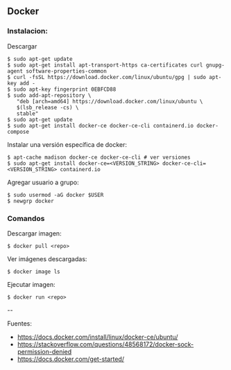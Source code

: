 ## Docker

### Instalacion:

Descargar

    $ sudo apt-get update
    $ sudo apt-get install apt-transport-https ca-certificates curl gnupg-agent software-properties-common
    $ curl -fsSL https://download.docker.com/linux/ubuntu/gpg | sudo apt-key add -
    $ sudo apt-key fingerprint 0EBFCD88
    $ sudo add-apt-repository \
       "deb [arch=amd64] https://download.docker.com/linux/ubuntu \
       $(lsb_release -cs) \
       stable"
    $ sudo apt-get update
    $ sudo apt-get install docker-ce docker-ce-cli containerd.io docker-compose

Instalar una versión específica de docker:

    $ apt-cache madison docker-ce docker-ce-cli # ver versiones
    $ sudo apt-get install docker-ce=<VERSION_STRING> docker-ce-cli=<VERSION_STRING> containerd.io

Agregar usuario a grupo:

    $ sudo usermod -aG docker $USER
    $ newgrp docker

### Comandos

Descargar imagen:

    $ docker pull <repo>

Ver imágenes descargadas:

    $ docker image ls

Ejecutar imagen:

    $ docker run <repo>


--

Fuentes:

+ https://docs.docker.com/install/linux/docker-ce/ubuntu/
+ https://stackoverflow.com/questions/48568172/docker-sock-permission-denied
+ https://docs.docker.com/get-started/
